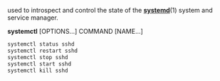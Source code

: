used to introspect and control the state of the **[systemd](https://www.commandlinux.com/man-page/man1/systemd.1.html)**(1) system and service manager.    


**systemctl** \[OPTIONS...\] COMMAND \[NAME...\]  

```bash
systemctl status sshd
systemctl restart sshd
systemctl stop sshd
systemctl start sshd
systemctl kill sshd
```

